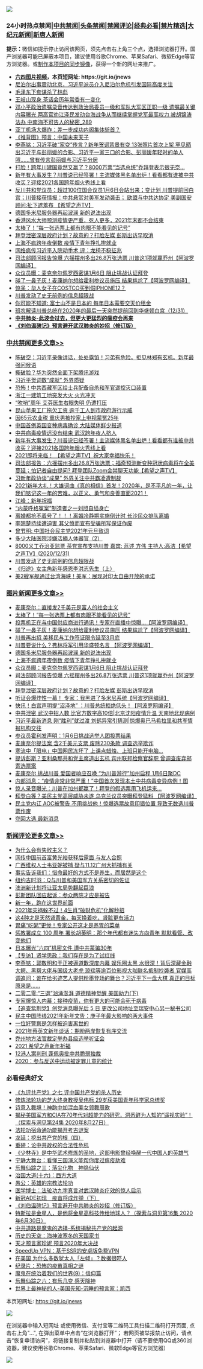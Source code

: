 ![](https://raw.githubusercontent.com/fqnews/bnews/master/64photo/fqnews-qr.jpg)

<div id="tt">
<h3>24小时热点禁闻|<a href="#%E4%B8%AD%E5%85%B1%E7%A6%81%E9%97%BB%E6%9B%B4%E5%A4%9A%E6%96%87%E7%AB%A0">中共禁闻</a>|<a href="#%E5%9B%BE%E7%89%87%E6%96%B0%E9%97%BB%E6%9B%B4%E5%A4%9A%E6%96%87%E7%AB%A0">头条禁闻</a>|<a href="#%E6%96%B0%E9%97%BB%E8%AF%84%E8%AE%BA%E6%9B%B4%E5%A4%9A%E6%96%87%E7%AB%A0">禁闻评论|<a href="#%E5%BF%85%E7%9C%8B%E7%BB%8F%E5%85%B8%E5%A5%BD%E6%96%87">经典必看|<a href="/video.md#%E7%A6%81%E7%89%87%E7%B2%BE%E9%80%89">禁片精选</a>|<a href="https://github.com/fqnews/djy/blob/master/gb/nf1351518.md#1">大纪元新闻</a>|<a href="https://github.com/fqnews/ntdtv/blob/master/gb/prog204.md#1">新唐人新闻</a></h3>
<div><b>提示：</b>微信如提示停止访问该网页，须先点击右上角三个点，选择浏览器打开。国产浏览器可能已屏蔽本项目，建议使用谷歌Chrome、苹果Safari、微软Edge等官方浏览器。或<a href="https://github.com/fqnews/bnews/blob/master/%E5%88%B6%E4%BD%9Cgit%E7%A6%81%E9%97%BB%E9%95%9C%E5%83%8F.md">制作本项目的同步镜像</a>，获得一个新的网址来推广。</div>
<ul>
<li><b><a href="http://d1.bdrive.tk/64.mp4" target="_blank">六四图片视频</a>，本页短网址: https://git.io/jnews</b></li>
<li><a href="/headline/20201231/1458690.md">尼泊尔出事震动北京，习近平派员介入尼泊尔危机引发国际高度关注</a></li>
<li><a href="/bblog/20210101/1457799.md">毛泽东下套谋杀了林彪</a></li>
<li><a href="/cbnews/20210101/1458787.md">王岐山现身 茶话会历年常委有一变化</a></li>
<li><a href="/comments/20210101/1458833.md">邓小平政治遗嘱录音传达到政治局委员一级和军队大军区正职一级 遗嘱最关键内容曝光 两高官劝江泽民发动台海战争从而继续掌握党军最高权力 被胡锦涛法办 中南海不可告人的秘密_289</a></li>
<li><a href="/cnnews/20210101/1458816.md">亚丁机场大爆炸：差一步成功内阁集体斩首？</a></li>
<li><a href="/comments/20210101/1458771.md">《推背图》预言：中国未来天子</a></li>
<li><a href="/comments/20201231/1458693.md">李燕铭：习近平破“家变”传言？新年贺词背景有变 13张照片首次上架 罕见晒出习近平与彭丽媛的合影、习近平一家三口的合影、彭丽媛年轻时的单人照……曾有传言彭丽媛与习近平分居</a></li>
<li><a href="/comments/20210101/1458718.md">打脸！跨年川建国竟然又赢了？8000万票“当选总统”乔拜登表示很无奈…</a></li>
<li><a href="/cbnews/20210101/1459043.md">新年有⼤事发⽣？川普说已经签署！主流媒体黑名单出炉！看看都有谁被中共收买？迎接2021各国跨年烟火秀线上看</a></li>
<li><a href="/cbnews/20210101/1458740.md">反川共和党议员：超过100位国会议员1月6日会站出来；变计划 川普提前回白宫；川普接获情报：中共悬赏对美军发动袭击； 欧盟与中共达协定 美副国安顾问:扯下遮羞布 【希望之声TV】</a></li>
<li><a href="/topimagenews/20210101/1458930.md">德国多米尼服务器再起波澜 新的说法出现</a></li>
<li><a href="/comments/20210101/1458707.md">香港风水大师预测疫情更严重，死人更多，2021年末都不会结束</a></li>
<li><a href="/topimagenews/20210101/1459089.md">太棒了！“每一张选票上都有肉眼不能看见的记号”</a></li>
<li><a href="/topimagenews/20201231/1458656.md">拜登泄密深层政府计划？故意的？打脸左媒 彭斯出访早取消</a></li>
<li><a href="/topimagenews/20210101/1458808.md">上海不疯跨年夜倒数 疫情下青年挣扎拚就业</a></li>
<li><a href="/comments/20210101/1458719.md">网络疯传习近平入院动手术 评：龙椅不稳征兆</a></li>
<li><a href="/topimagenews/20210101/1458715.md">司法部顾问报告惊爆 六摇摆州多出26.8万张选票 川普这1项就赢乔州【阿波罗网编译】</a></li>
<li><a href="/topimagenews/20210101/1458750.md">众议员曝：麦克奈尔佩罗西密谋1月6日 阻止挑战认证拜登</a></li>
<li><a href="/topimagenews/20210101/1459077.md">碰了一鼻子灰！麦康纳尔想给霍利参议员施压 结果尴尬了【阿波罗网编译】</a></li>
<li><a href="/cnnews/20210101/1458794.md">惊呆：华人女子在COSTCO买到假IPHONE12？</a></li>
<li><a href="/cbnews/20210101/1458717.md">川普发动了史无前例的信息超限战</a></li>
<li><a href="/funmedia/20210101/1458838.md">你可能不知道: 富士山不是日本的 每年日本需要交天价租金</a></li>
<li><a href="/bannedvideo/20210101/1458872.md">班农解读川普总统在2020年的最后一天突然提前回到华盛顿白宫（12/31）</a></li>
<li><b><a href="/comments/20200211/1275071.md" target="_blank">中共肺炎-此波会过去，但更大更猛烈的瘟疫会再来</a></b></li>
<li><b><a href="/comments/20200207/1272816.md" target="_blank">《刘伯温碑记》预言避开武汉肺炎的妙招（修订版）</a></b></li>
</ul>
</div>

<div class="catlist">
<h3><a href="/cbnews/" target="_blank">中共禁闻</a><span><a href="/cbnews/" target="_blank" rel="nofollow">更多文章>></a></span></h3>
<ul>
<li><a href="/cbnews/20210101/1459212.md" target="_blank">陈破空：习近平录像讲话，处处露馅！习弟有危险。拒见林郑有玄机。新年最强问候语</a></li>
<li><a href="/cbnews/20210101/1459196.md" target="_blank">撕破脸？华为突然全面下架腾讯游戏</a></li>
<li><a href="/cbnews/20210101/1459195.md" target="_blank">习近平贺词数“成就” 外界质疑</a></li>
<li><a href="/cbnews/20210101/1459156.md" target="_blank">恐怖！中共西藏军区给士兵配备自杀和军官遥控灭口装置</a></li>
<li><a href="/cbnews/20210101/1459114.md" target="_blank">浙江一建筑工地突发大火 火光冲天</a></li>
<li><a href="/cbnews/20210101/1459107.md" target="_blank">“吹哨”周年 艾芬医生右眼失明 仍遭打压</a></li>
<li><a href="/cbnews/20210101/1459090.md" target="_blank">昆山苹果工厂拖欠工资 逾千工人到市政府游行示威</a></li>
<li><a href="/cbnews/20210101/1459078.md" target="_blank">因65元农业税 重庆男被抄家上电视蒙冤25年</a></li>
<li><a href="/cbnews/20210101/1459063.md" target="_blank">中国首例英国变种病毒确诊 大陆媒体鲜少报道</a></li>
<li><a href="/cbnews/20210101/1459047.md" target="_blank">中共病毒疫情远没有结束 武汉跨年夜人挤人</a></li>
<li><a href="/cbnews/20210101/1459043.md" target="_blank">新年有⼤事发⽣？川普说已经签署！主流媒体黑名单出炉！看看都有谁被中共收买？迎接2021各国跨年烟火秀线上看</a></li>
<li><a href="/cbnews/20210101/1459030.md" target="_blank">2021即将来临！ 【希望之声TV】祝大家幸福快乐！</a></li>
<li><a href="/cbnews/20210101/1458989.md" target="_blank">司法部报告：六摇摆州多出26.8万张选票；福奇预测新变种冠状病毒将在全美蔓延；怕记者自由提问? 拜登团队Zoom会禁聊天功能【希望之声TV】</a></li>
<li><a href="/cbnews/20210101/1458983.md" target="_blank">习新年政协谈“成果” 外界关注中共霸凌遭制裁</a></li>
<li><a href="/cbnews/20210101/1458981.md" target="_blank">2021新年大礼！大雄词曲《真的相信》首发！2020年，是不平凡的一年，让我们铭记这一年的苦难，以正义、勇气和良善直面2021！</a></li>
<li><a href="/cbnews/20210101/1458980.md" target="_blank">江峰：新年祝福</a></li>
<li><a href="/cbnews/20210101/1458962.md" target="_blank">“内蒙呼格冤案”制造者之一刘旭自缢身亡</a></li>
<li><a href="/cbnews/20210101/1458931.md" target="_blank">离婚都抢不着号了！！！离婚冷静期实施倒计时 长沙民众排队离婚</a></li>
<li><a href="/cbnews/20210101/1458917.md" target="_blank">李翘楚持续遭迫害 其父愤而宣布受骗所写保证作废</a></li>
<li><a href="/cbnews/20210101/1458782.md" target="_blank">曾节明: 中国社会民主党2021年元旦致词</a></li>
<li><a href="/cbnews/20210101/1458766.md" target="_blank">多少大陆医院涉嫌活摘人体器官（2）</a></li>
<li><a href="/cbnews/20210101/1458888.md" target="_blank">8000义工乔治亚监票   茶党宣布支持川普  嘉宾: 蓝述  方伟  主持人:高洁【希望之声TV】(2020/12/31)</a></li>
<li><a href="/cbnews/20210101/1458717.md" target="_blank">川普发动了史无前例的信息超限战</a></li>
<li><a href="/cbnews/20210101/1458713.md" target="_blank">《归途》女主角新年感恩李洪志先生（上）</a></li>
<li><a href="/cbnews/20210101/1458879.md" target="_blank">美2艘军舰通过台湾海峡！美军：展现对印太自由开放的承诺</a></li>

</ul>
</div>
<div class="catlist">
<h3><a href="/topimagenews/" target="_blank">图片新闻</a><span><a href="/topimagenews/" target="_blank" rel="nofollow">更多文章>></a></span></h3>
<ul>
<li><a href="/topimagenews/20210101/1459119.md" target="_blank">麦康奈尔：直接发2千美元是富人的社会主义</a></li>
<li><a href="/topimagenews/20210101/1459089.md" target="_blank">太棒了！“每一张选票上都有肉眼不能看见的记号”</a></li>
<li><a href="/topimagenews/20210101/1459088.md" target="_blank">投票机正在与中国供应商进行通讯！专家在直播中惊曝…【阿波罗网编译】</a></li>
<li><a href="/topimagenews/20210101/1459077.md" target="_blank">碰了一鼻子灰！麦康纳尔想给霍利参议员施压 结果尴尬了【阿波罗网编译】</a></li>
<li><a href="/topimagenews/20210101/1459018.md" target="_blank">川普再出招 美移民与工作签证限令延至3月底</a></li>
<li><a href="/topimagenews/20210101/1458982.md" target="_blank">川普要说什么？弗林将军引用华盛顿名言 【阿波罗网编译】</a></li>
<li><a href="/topimagenews/20210101/1458930.md" target="_blank">德国多米尼服务器再起波澜 新的说法出现</a></li>
<li><a href="/topimagenews/20210101/1458808.md" target="_blank">上海不疯跨年夜倒数 疫情下青年挣扎拚就业</a></li>
<li><a href="/topimagenews/20210101/1458750.md" target="_blank">众议员曝：麦克奈尔佩罗西密谋1月6日 阻止挑战认证拜登</a></li>
<li><a href="/topimagenews/20210101/1458715.md" target="_blank">司法部顾问报告惊爆 六摇摆州多出26.8万张选票 川普这1项就赢乔州【阿波罗网编译】</a></li>
<li><a href="/topimagenews/20201231/1458656.md" target="_blank">拜登泄密深层政府计划？故意的？打脸左媒 彭斯出访早取消</a></li>
<li><a href="/topimagenews/20201231/1458429.md" target="_blank">听证会爆炸性一幕！ 专家：我黑进了多米尼系统【阿波罗网编译】</a></li>
<li><a href="/topimagenews/20201231/1458267.md" target="_blank">快讯！白宫声明提“沼泽地” ：川普总统拒绝低头！【阿波罗网编译】</a></li>
<li><a href="/topimagenews/20201231/1458232.md" target="_blank">中共泄密 武汉中招人数 比官方数字高10倍|北京沈阳疫情升温 天南地北现病例</a></li>
<li><a href="/topimagenews/20201231/1458215.md" target="_blank">习近平最新消息 刚“胜利”就过渡 刘鹤异常引猜测|惊爆奥巴马希拉里和共军情报机构交往</a></li>
<li><a href="/topimagenews/20201231/1458150.md" target="_blank">参议员霍利发声明：1月6日挑战选举人团投票结果</a></li>
<li><a href="/topimagenews/20201231/1458141.md" target="_blank">麦康奈尔提法案 含2千美元支票 废除230条款 调查选举欺诈</a></li>
<li><a href="/topimagenews/20201231/1458135.md" target="_blank">寒流中「限电」中国网民冻坏了 上课点蜡烛、上班只能开电脑…</a></li>
<li><a href="/topimagenews/20201231/1458104.md" target="_blank">提诉彭斯？亚利桑那共和党主席道出玄机 宾州联邦检察官辞职 曾调查废弃邮寄选票案</a></li>
<li><a href="/topimagenews/20201230/1457911.md" target="_blank">麦康奈尔 挑战川普 爱国者响应召唤 “为川普游行”加州启程 1月6日聚DC</a></li>
<li><a href="/topimagenews/20201230/1457793.md" target="_blank">内部消息：“疫情非常非常严重！”中国首次发现本土中共病毒变异病例！图</a></li>
<li><a href="/topimagenews/20201230/1457783.md" target="_blank">惊人录音曝光：川普在加州都赢了！拜登的假选票用飞机运来&#8230;</a></li>
<li><a href="/topimagenews/20201230/1457573.md" target="_blank">拜登白等？美民主党高层威胁未遂 乌克兰议员突曝拜登猛料 【阿波罗网编译】</a></li>
<li><a href="/topimagenews/20201230/1457561.md" target="_blank">民主党内讧 AOC被警告 不用挑战他！惊爆选票故意印错位置 导致无数选川普票作废</a></li>
<li><a href="/topimagenews/20201229/1457362.md" target="_blank">夺回大选 最新消息</a></li>

</ul>
</div>
<div class="catlist">
<h3><a href="/comments/" target="_blank">新闻评论</a><span><a href="/comments/" target="_blank" rel="nofollow">更多文章>></a></span></h3>
<ul>
<li><a href="/comments/20210101/1459216.md" target="_blank">为什么会有失败主义？</a></li>
<li><a href="/comments/20210101/1459210.md" target="_blank">网传中国前首富黄光裕获释后露面 与友人合照</a></li>
<li><a href="/comments/20210101/1459209.md" target="_blank">广西维权人士韦亚妮被捕 疑与11.12广州大抓捕有关</a></li>
<li><a href="/comments/20210101/1459208.md" target="_blank">事实告诉我们：惜命最好的方式不是养生，而居然是这个</a></li>
<li><a href="/comments/20210101/1459199.md" target="_blank">纽约吉时羽：Q与川普和美国军方关系密切的佐证</a></li>
<li><a href="/comments/20210101/1459198.md" target="_blank">澳洲新计划将让亚太局势翻起巨浪</a></li>
<li><a href="/comments/20210101/1459179.md" target="_blank">彭斯团队回应起诉：参众两院才应是被告</a></li>
<li><a href="/comments/20210101/1459178.md" target="_blank">新一年，跑在这世界前面</a></li>
<li><a href="/comments/20210101/1459147.md" target="_blank">2021年灾祸躲不过！4生肖“破财危机”化解秒招</a></li>
<li><a href="/comments/20210101/1459146.md" target="_blank">这4种才是天然肾黄金，每天换着吃，肾脏更有活力</a></li>
<li><a href="/comments/20210101/1459145.md" target="_blank">胃痛“吃粥”更惨！专家公开这才是养胃的菜单</a></li>
<li><a href="/comments/20210101/1459138.md" target="_blank">惩教署成立 100 周年 署长胡英明：那个年代都有迷失方向青年 默默看管、改变他们</a></li>
<li><a href="/comments/20210101/1459127.md" target="_blank">日本曝光“六四”机密文件 遭中共蒙骗30年</a></li>
<li><a href="/comments/20210101/1459096.md" target="_blank">【专访】贤学思政：我们存在是为了试红线</a></li>
<li><a href="/comments/20210101/1459071.md" target="_blank">李燕铭：郭敬明和于正被逼道歉深度内幕 娱乐圈太黑 水很深！背后深藏金融大鳄、黑帮大佬与国级大老虎 琼瑶等逾百位影视大咖联名抵制抄袭者 官媒高调追问：谁在给劣迹艺人提供粉墨登场的舞台？习近平下一盘大棋 真正的目标原来是……</a></li>
<li><a href="/comments/20210101/1459058.md" target="_blank">二零二零:“三退”汹涌澎湃 道德精神觉醒 美国助力(下)</a></li>
<li><a href="/comments/20210101/1459057.md" target="_blank">专家爆惊人内幕：接种疫苗，你有更大的可能会死于病毒</a></li>
<li><a href="/comments/20210101/1459055.md" target="_blank">【追查紫荆党】创党消息曝光后 5 日 更改公司地址至瑞安中心另一秘书公司</a></li>
<li><a href="/comments/20210101/1459054.md" target="_blank">民主中国阵线2021年新年文告：庚子年最大影响的两大事件</a></li>
<li><a href="/comments/20210101/1459050.md" target="_blank">一位好警察是怎样被迫害离世的</a></li>
<li><a href="/comments/20210101/1459049.md" target="_blank">2021年蔡英文新年谈话：期盼两岸恢复有序交流</a></li>
<li><a href="/comments/20210101/1459032.md" target="_blank">乔州地方法官裁定举办县级选举听证会</a></li>
<li><a href="/comments/20210101/1459021.md" target="_blank">2021 希望之声新年祈福</a></li>
<li><a href="/comments/20210101/1459010.md" target="_blank">12港人案判刑 蓬佩奥批中共脆弱独裁</a></li>
<li><a href="/comments/20210101/1459009.md" target="_blank">2020：参与反送中运动被定罪儿童的统计</a></li>

</ul>
</div>

<div class="catlist">
<h3>必看经典好文</h3>
<ul>
<li><a href="/bookonline/20131116/201048.md" target="_blank">《九评共产党》之七 评中国共产党的杀人历史</a></li>
<li><a href="/comments/20190517/1129285.md" target="_blank">修炼法轮功的芝大终身教授吴伟标 29岁获美国青年科学家总统奖</a></li>
<li><a href="/topimagenews/20170208/656009.md" target="_blank">诗意入舞境！神韵中加混血美女领舞周歌</a></li>
<li><a href="/cbnews/20200828/1386804.md" target="_blank">揭秘美国军方和CIA在70年代对超能力的研究，洞悉鲜为人知的“遥视实验”！（探索与洞见第24集 2020年8月27日）</a></li>
<li><a href="/tculture/20121025/73079.md" target="_blank">法轮功宿命通功能揭开考古谜案</a></li>
<li><a href="/comments/20200930/1405812.md" target="_blank">龙延：挖出共产党的根（四）</a></li>
<li><a href="/comments/20200705/783271.md" target="_blank">重磅：论中共政权的合法性危机</a></li>
<li><a href="/comments/20201013/1412612.md" target="_blank">《少林寺》是中华武术修炼的圣地，这部电影曾经唤醒一代中国人的英雄气</a></li>
<li><a href="/comments/20200527/1273654.md" target="_blank">宁静大舞台：看懂三国演义能帮你度过瘟疫劫难</a></li>
<li><a href="/tculture/20190101/1056889.md" target="_blank">乐舞仙踪之三：落尘化物　神隐仙伏</a></li>
<li><a href="/comments/20201110/1428663.md" target="_blank">治国大道(十六)：西方大道</a></li>
<li><a href="/comments/20200313/1292991.md" target="_blank">愚公：英雄的宗教法轮功</a></li>
<li><a href="/comments/20200820/1382989.md" target="_blank">医学博士：法轮功九字真言对武汉肺炎疗效的惊人启示</a></li>
<li><a href="/headline/20200908/1392940.md" target="_blank">新冠ADE初现　疫苗将成炸弹（下）</a></li>
<li><a href="/comments/20200207/1272816.md" target="_blank">《刘伯温碑记》预言避开中共肺炎的妙招（修订版）</a></li>
<li><a href="/comments/20200712/1359460.md" target="_blank">特斯拉是金星人，是他将金星高科技传给地球人？（探索与洞见第16集 2020年6月30日）</a></li>
<li><a href="/comments/20181209/1044543.md" target="_blank">中共道路是魔鬼的选择-系统揭秘共产党的起源</a></li>
<li><a href="/tculture/xiulian/20170318/732480.md" target="_blank">历史的天空：海神波塞冬的天国家书</a></li>
<li><a href="/topimagenews/20200513/1327828.md" target="_blank">天才预言家珍妮 预言2020年大决战</a></li>
<li><a href="/cbnews/20191226/1241739.md" target="_blank">SpeedUp VPN：基于SSR的安卓版免费VPN</a></li>
<li><a href="/comments/20200427/1319933.md" target="_blank">在美国 为什么多数犹太人「左倾」？数据很吓人</a></li>
<li><a href="/topimagenews/20180408/925060.md" target="_blank">纪录片：恐怖的疫苗真相之谜</a></li>
<li><a href="/topimagenews/20180529/949649.md" target="_blank">魔鬼在统治着我们的世界(9)：信仰篇</a></li>
<li><a href="/tculture/20190101/792146.md" target="_blank">乐舞仙踪之六：有乐几变 感天降神</a></li>
<li><a href="/comments/20200605/783244.md" target="_blank">世界上最神秘的人-美国先知-沉睡的预言家：凯西</a></li>

</ul>
</div>

本页短网址: https://git.io/jnews

![](https://raw.githubusercontent.com/fqnews/bnews/master/64photo/fqnews-qr.jpg)

在浏览器中输入短网址 或使用微信、支付宝等二维码工具扫描二维码打开页面, 点击右上角"...", 在弹出菜单中点击“在浏览器打开”； 若网页被举报禁止访问，请点击“恢复申请访问”，将链接复制并粘贴到浏览器中打开（请不要使用QQ或360浏览器，建议使用谷歌Chrome、苹果Safari、微软Edge等官方浏览器）

![](https://raw.githubusercontent.com/fqnews/bnews/master/64photo/wx.jpg)